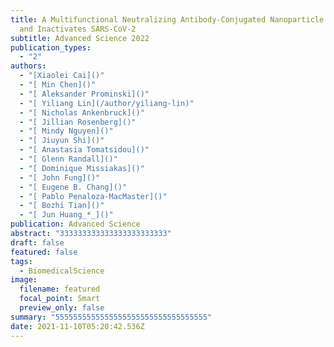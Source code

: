 ```yaml
---
title: A Multifunctional Neutralizing Antibody-Conjugated Nanoparticle Inhibits
  and Inactivates SARS-CoV-2
subtitle: Advanced Science 2022
publication_types:
  - "2"
authors:
  - "[Xiaolei Cai]()"
  - "[ Min Chen]()"
  - "[ Aleksander Prominski]()"
  - "[ Yiliang Lin](/author/yiliang-lin)"
  - "[ Nicholas Ankenbruck]()"
  - "[ Jillian Rosenberg]()"
  - "[ Mindy Nguyen]()"
  - "[ Jiuyun Shi]()"
  - "[ Anastasia Tomatsidou]()"
  - "[ Glenn Randall]()"
  - "[ Dominique Missiakas]()"
  - "[ John Fung]()"
  - "[ Eugene B. Chang]()"
  - "[ Pablo Penaloza-MacMaster]()"
  - "[ Bozhi Tian]()"
  - "[ Jun Huang_*_]()"
publication: Advanced Science
abstract: "333333333333333333333333"
draft: false
featured: false
tags:
  - BiomedicalScience
image:
  filename: featured
  focal_point: Smart
  preview_only: false
summary: "5555555555555555555555555555555555"
date: 2021-11-10T05:20:42.536Z
---
```

